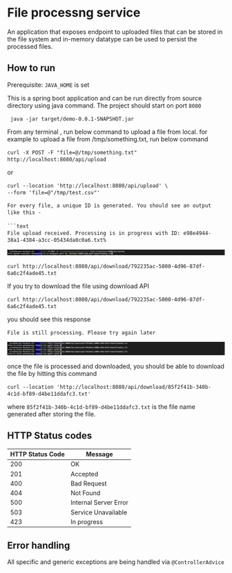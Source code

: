 # File processng service
An application that exposes endpoint to uploaded files that can be stored in the file system and in-memory datatype can be used to persist the processed files.


## How to run
Prerequisite: `JAVA_HOME` is set

This is a spring boot application and can be run directly from source directory using java command. The project should start on port `8080`
```shell
 java -jar target/demo-0.0.1-SNAPSHOT.jar 
```
From any terminal , run below command to upload a file from local. for example to upload a file from /tmp/something.txt, run below command
```shell
curl -X POST -F "file=@/tmp/something.txt" http://localhost:8080/api/upload

```
or
```shell
curl --location 'http://localhost:8080/api/upload' \
--form 'file=@"/tmp/test.csv"'
```
```
For every file, a unique ID is generated. You should see an output like this - 

```text
File upload received. Processing is in progress with ID: e98e4944-38a1-4384-a3cc-05434da0c0a6.txt%
```
![img.png](img.png)
```shell
curl http://localhost:8080/api/download/792235ac-5000-4d96-87df-6a6c2f4ade45.txt
```

If you try to download the file using download API
```shell
curl http://localhost:8080/api/download/792235ac-5000-4d96-87df-6a6c2f4ade45.txt
```
you should see this response
```text
File is still processing. Please try again later
```
![img_1.png](img_1.png)

once the file is processed and downloaded, you should be able to download the file by hitting this command
```shell
curl --location 'http://localhost:8080/api/download/85f2f41b-340b-4c1d-bf89-d4be11ddafc3.txt'
```
where `85f2f41b-340b-4c1d-bf89-d4be11ddafc3.txt` is the file name generated after storing the file.



## HTTP Status codes
| HTTP Status Code | Message               |
|------------------|-----------------------|
| 200              | OK                    |
| 201              | Accepted              |
| 400              | Bad Request           |
| 404              | Not Found             |
| 500              | Internal Server Error |
| 503              | Service Unavailable   |
| 423              | In progress           |


## Error handling
All specific and generic exceptions are being handled via `@ControllerAdvice`

